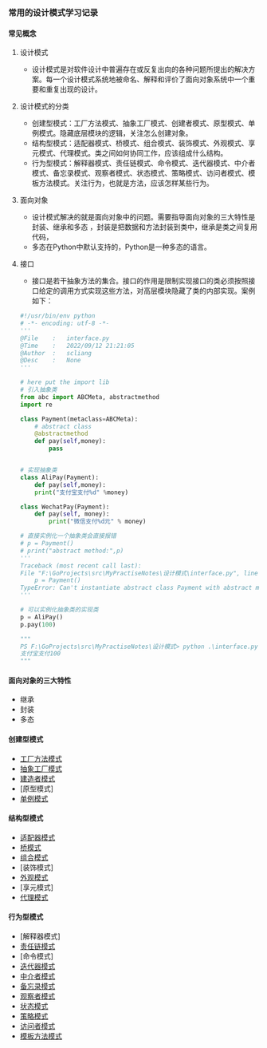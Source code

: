 ### 常用的设计模式学习记录


#### 常见概念
1. 设计模式
    - 设计模式是对软件设计中普遍存在或反复出向的各种问题所提出的解决方案。每一个设计模式系统地被命名、解释和评价了面向对象系统中一个重要和重复出现的设计。

2. 设计模式的分类
    - 创建型模式：工厂方法模式、抽象工厂模式、创建者模式、原型模式、单例模式。隐藏底层模块的逻辑，关注怎么创建对象。
    - 结构型模式：适配器模式、桥模式、组合模式、装饰模式、外观模式、享元模式、代理模式。类之间如何协同工作，应该组成什么结构。
    - 行为型模式：解释器模式、责任链模式、命令模式、迭代器模式、中介者模式、备忘录模式、观察者模式、状态模式、策略模式、访问者模式、模板方法模式。关注行为，也就是方法，应该怎样某些行为。

3. 面向对象
    - 设计模式解决的就是面向对象中的问题。需要指导面向对象的三大特性是 封装、继承和多态 ，封装是把数据和方法封装到类中，继承是类之间复用代码，
    - 多态在Python中默认支持的，Python是一种多态的语言。

4. 接口
    - 接口是若干抽象方法的集合。接口的作用是限制实现接口的类必须按照接口给定的调用方式实现这些方法，对高层模块隐藏了类的内部实现。案例如下：
    ```python
    #!/usr/bin/env python
    # -*- encoding: utf-8 -*-
    '''
    @File    :   interface.py
    @Time    :   2022/09/12 21:21:05
    @Author  :   scliang 
    @Desc    :   None
    '''

    # here put the import lib
    # 引入抽象类
    from abc import ABCMeta, abstractmethod
    import re

    class Payment(metaclass=ABCMeta):
        # abstract class
        @abstractmethod
        def pay(self,money):
            pass


    # 实现抽象类
    class AliPay(Payment):
        def pay(self,money):
        print("支付宝支付%d" %money)

    class WechatPay(Payment):
        def pay(self, money):
            print("微信支付%d元" % money)

    # 直接实例化一个抽象类会直接报错
    # p = Payment()
    # print("abstract method:",p)
    '''
    Traceback (most recent call last):
    File "F:\GoProjects\src\MyPractiseNotes\设计模式\interface.py", line 33, in <module>
        p = Payment()
    TypeError: Can't instantiate abstract class Payment with abstract method pay
    '''

    # 可以实例化抽象类的实现类
    p = AliPay()
    p.pay(100)

    """
    PS F:\GoProjects\src\MyPractiseNotes\设计模式> python .\interface.py
    支付宝支付100
    """
    ```

#### 面向对象的三大特性
- 继承
- 封装
- 多态

#### 创建型模式
- [工厂方法模式](https://github.com/scliang-strive/MyPractiseNotes/blob/master/design_patterns/%E5%B7%A5%E5%8E%82%E6%A8%A1%E5%BC%8F/factory_method.py)
- [抽象工厂模式](https://github.com/scliang-strive/MyPractiseNotes/blob/master/design_patterns/%E5%B7%A5%E5%8E%82%E6%A8%A1%E5%BC%8F/abstract_factory.py)
- [建造者模式](https://github.com/scliang-strive/MyPractiseNotes/blob/master/design_patterns/%E5%BB%BA%E9%80%A0%E8%80%85%E6%A8%A1%E5%BC%8F/builder.py)
- [原型模式]
- [单例模式](https://github.com/scliang-strive/MyPractiseNotes/blob/master/design_patterns/%E5%8D%95%E4%BE%8B%E6%A8%A1%E5%BC%8F/singleton.py)


#### 结构型模式
- [适配器模式](https://github.com/scliang-strive/MyPractiseNotes/blob/master/design_patterns/%E9%80%82%E9%85%8D%E5%99%A8%E6%A8%A1%E5%BC%8F/adapter.py)
- [桥模式](https://github.com/scliang-strive/MyPractiseNotes/blob/master/design_patterns/%E6%A1%A5%E6%A8%A1%E5%BC%8F/bridge.py)
- [组合模式](https://github.com/scliang-strive/MyPractiseNotes/blob/master/design_patterns/%E7%BB%84%E5%90%88%E6%A8%A1%E5%BC%8F/combination.py)
- [装饰模式]
- [外观模式](https://github.com/scliang-strive/MyPractiseNotes/blob/master/design_patterns/%E5%A4%96%E8%A7%82%E6%A8%A1%E5%BC%8F/facade.py)
- [享元模式]
- [代理模式](https://github.com/scliang-strive/MyPractiseNotes/blob/master/design_patterns/%E4%BB%A3%E7%90%86%E6%A8%A1%E5%BC%8F/proxy.py)

#### 行为型模式
- [解释器模式]
- [责任链模式](https://github.com/scliang-strive/MyPractiseNotes/blob/master/design_patterns/%E8%B4%A3%E4%BB%BB%E9%93%BE%E6%A8%A1%E5%BC%8F/chain_responsibility.py)
- [命令模式]
- [迭代器模式]()
- [中介者模式]()
- [备忘录模式]()
- [观察者模式]()
- [状态模式]()
- [策略模式]()
- [访问者模式]()
- [模板方法模式]()